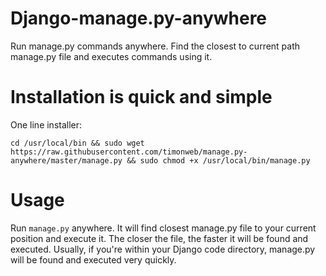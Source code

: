 # Django-manage.py-anywhere
Run manage.py commands anywhere. Find the closest to current path manage.py file and executes commands using it.

# Installation is quick and simple
One line installer:   
```
cd /usr/local/bin && sudo wget https://raw.githubusercontent.com/timonweb/manage.py-anywhere/master/manage.py && sudo chmod +x /usr/local/bin/manage.py
```

# Usage
Run ```manage.py``` anywhere. It will find closest manage.py file to your current position and execute it. 
The closer the file, the faster it will be found and executed. Usually, if you're within your Django code directory, manage.py will be found and executed very quickly.
